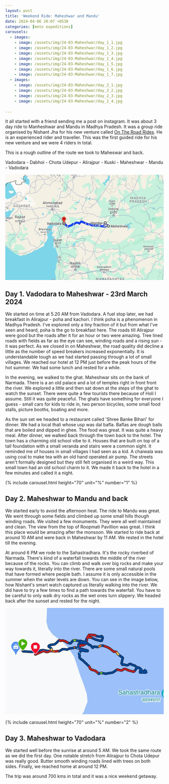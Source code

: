 ```yaml
---
layout: post
title: 'Weekend Ride: Maheshwar and Mandu'
date: 2024-04-06 20:07 +0530
categories: [moto expeditions]
carousels:
  - images: 
    - image: /assets/img/24-03-Maheshwar/day_1_1.jpg
    - image: /assets/img/24-03-Maheshwar/day_1_2.jpg
    - image: /assets/img/24-03-Maheshwar/day_1_3.jpg
    - image: /assets/img/24-03-Maheshwar/day_1_4.jpg
    - image: /assets/img/24-03-Maheshwar/day_1_5.jpg
    - image: /assets/img/24-03-Maheshwar/day_1_6.jpg
    - image: /assets/img/24-03-Maheshwar/day_1_7.jpg
  - images: 
    - image: /assets/img/24-03-Maheshwar/day_2_1.jpg
    - image: /assets/img/24-03-Maheshwar/day_2_2.jpg
    - image: /assets/img/24-03-Maheshwar/day_2_3.jpg
    - image: /assets/img/24-03-Maheshwar/day_2_4.jpg

---
```


It all started with a friend sending me a post on instagram. It was about 3 day ride to Manheshwar and Mandu in Madhya Pradesh. It was a group ride organised by Nishant Jha for his new venture called <a href = "https://www.instagram.com/ontheroadrides">On The Road Rides</a>. He is an experienced rider and traveller. This was the first guided ride for his new venture and we were 4 riders in total.

This is a rough outline of the route we took to Maheswar and back.

Vadodara - Dabhoi - Chota Udepur - Alirajpur - Kuski - Maheshwar - Mandu - Vadodara

![Route](/assets/img/24-03-Maheshwar/route.jpg)

## Day 1. Vadodara to Maheshwar - 23rd March 2024

We started on time at 5.20 AM from Vadodara. A fuel stop later, we had breakfast in Alirajpur - poha and kachori. I think poha is a phenomenon in Madhya Pradesh. I've explored only a tiny fraction of it but from what I've seen and heard, poha is the go to breakfast here. The roads till Alirajpur were good but the roads after it for an hour or two were amazing. Tree lined roads with fields as far as the eye can see, winding roads and a rising sun - it was perfect. As we closed in on Maheshwar, the road quality did decline a little as the number of speed breakers increased exponentially. It is understandable tough as we had started passing through a lot of small villages. We reached our hotel at 12 PM just before the peak hours of the hot summer. We had some lunch and rested for a while.

In the evening, we walked to the ghat. Maheshwar sits on the bank of Narmada. There is a an old palace and a lot of temples right in front front the river. We explored a little and then sat down at the steps of the ghat to watch the sunset. There were quite a few tourists there because of Holi I assume. Still it was quite peaceful. The ghats have something for everyone I guess - small cars for kids to ride in, two person bicycles, some small food stalls, picture booths, boating and more.

As the sun set we headed to a restaurant called 'Shree Banke Bihari' for dinner. We had a local thali whose usp was dal bafla. Baflas are dough balls that are boiled and dipped in ghee. The food was great. It was quite a heavy meal. After dinner, we walked back through the town back to the hotel. The town has a charming old school vibe to it. Houses that are built on top of a tall foundation with a small veranda and stairs were a common sight. It reminded me of houses in small villages I had seen as a kid. A chaiwala was using coal to make tea with an old hand operated air pump. The streets aren't formally designed but they still felt organised in a weird way. This small town had an old school charm to it. We made it back to the hotel in a few minutes and called it a night.

{% include carousel.html height="70" unit="%" number="1" %}

## Day 2. Maheshwar to Mandu and back

We started early to avoid the afternoon heat. The ride to Mandu was great. We went through some fields and climbed up some small hills though winding roads. We visited a few monuments. They were all well maintained and clean. The view from the top of Roopmati Pavillion was great. I think this place would be amazing after the monsoon. We started to ride back at around 10 AM and were back in Maheshwar by 11 AM. We rested in the hotel till the evening.

At around 6 PM we rode to the Sahastradhara. It's the rocky riverbed of Narmada. There's kind of a waterfall towards the middle of the river because of the rocks. You can climb and walk over big rocks and make your way towards it, literally into the river. There are some small natural pools that have formed where people bath. I assume it is only accessible in the summer when the water levels are down. You can see in the image below, how Nishant's smart watch captured us literally walking into the river. We did have to try a few times to find a path towards the waterfall. You have to be careful to only walk dry rocks as the wet ones turn slippery. We headed back after the sunset and rested for the night.

![Route](/assets/img/24-03-Maheshwar/narmada.jpg)

{% include carousel.html height="70" unit="%" number="2" %}

## Day 3. Maheshwar to Vadodara

We started well before the sunrise at around 5 AM. We took the same route as we did the first day. One notable stretch from Alirajpur to Chota Udepur was really good. Butter smooth winding roads lined with trees on both sides. Finally, we reached home at around 12 PM.

The trip was around 700 kms in total and it was a nice weekend getaway.
